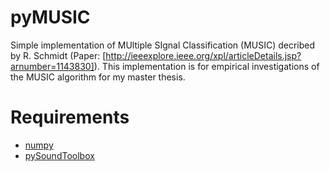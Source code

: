 # pyMUSIC
Simple implementation of MUltiple SIgnal Classification (MUSIC) decribed by R. Schmidt (Paper: [http://ieeexplore.ieee.org/xpl/articleDetails.jsp?arnumber=1143830]).
This implementation is for empirical investigations of the MUSIC algorithm for my master thesis.

# Requirements
* [numpy](https://github.com/numpy/numpy)
* [pySoundToolbox](https://github.com/Trion/pySoundToolbox)
